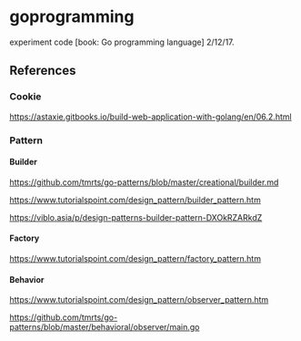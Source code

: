 # goprogramming
experiment code [book: Go programming language]
2/12/17.

## References
### Cookie
https://astaxie.gitbooks.io/build-web-application-with-golang/en/06.2.html
### Pattern
#### Builder
https://github.com/tmrts/go-patterns/blob/master/creational/builder.md

https://www.tutorialspoint.com/design_pattern/builder_pattern.htm

https://viblo.asia/p/design-patterns-builder-pattern-DXOkRZARkdZ
#### Factory
https://www.tutorialspoint.com/design_pattern/factory_pattern.htm
#### Behavior
https://www.tutorialspoint.com/design_pattern/observer_pattern.htm

https://github.com/tmrts/go-patterns/blob/master/behavioral/observer/main.go


